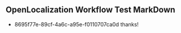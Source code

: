## OpenLocalization Workflow Test MarkDown
* 8695f77e-89cf-4a6c-a95e-f0110707ca0d thanks!

<!--HONumber=Jul16_HO3-->


